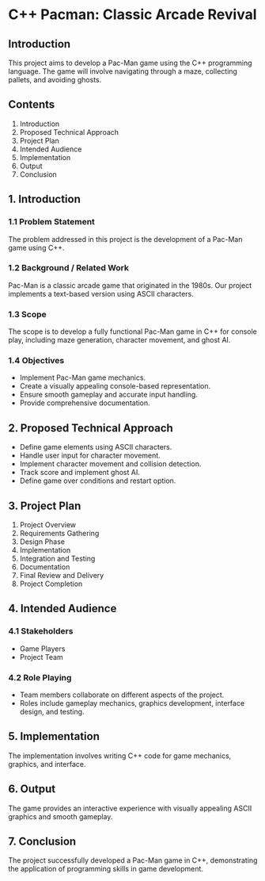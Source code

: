 # C++ Pacman: Classic Arcade Revival

## Introduction
This project aims to develop a Pac-Man game using the C++ programming language. The game will involve navigating through a maze, collecting pallets, and avoiding ghosts.

## Contents
1. Introduction
2. Proposed Technical Approach
3. Project Plan
4. Intended Audience
5. Implementation
6. Output
7. Conclusion

## 1. Introduction
### 1.1 Problem Statement
The problem addressed in this project is the development of a Pac-Man game using C++.

### 1.2 Background / Related Work
Pac-Man is a classic arcade game that originated in the 1980s. Our project implements a text-based version using ASCII characters.

### 1.3 Scope
The scope is to develop a fully functional Pac-Man game in C++ for console play, including maze generation, character movement, and ghost AI.

### 1.4 Objectives
- Implement Pac-Man game mechanics.
- Create a visually appealing console-based representation.
- Ensure smooth gameplay and accurate input handling.
- Provide comprehensive documentation.

## 2. Proposed Technical Approach
- Define game elements using ASCII characters.
- Handle user input for character movement.
- Implement character movement and collision detection.
- Track score and implement ghost AI.
- Define game over conditions and restart option.

## 3. Project Plan
1. Project Overview
2. Requirements Gathering
3. Design Phase
4. Implementation
5. Integration and Testing
6. Documentation
7. Final Review and Delivery
8. Project Completion

## 4. Intended Audience
### 4.1 Stakeholders
- Game Players
- Project Team

### 4.2 Role Playing
- Team members collaborate on different aspects of the project.
- Roles include gameplay mechanics, graphics development, interface design, and testing.

## 5. Implementation
The implementation involves writing C++ code for game mechanics, graphics, and interface.

## 6. Output
The game provides an interactive experience with visually appealing ASCII graphics and smooth gameplay.

## 7. Conclusion
The project successfully developed a Pac-Man game in C++, demonstrating the application of programming skills in game development.
